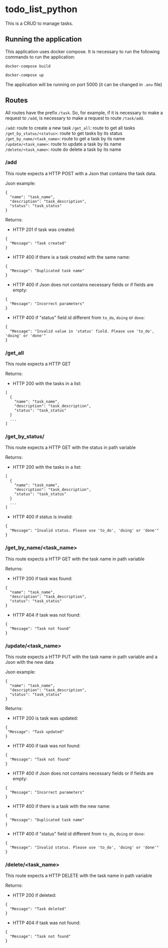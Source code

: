 # todo_list_python
This is a CRUD to manage tasks.

## Running the application
This application uses docker compose. It is necessary to run the following commands to run the application:

`docker-compose build`

`docker-compose up`

The application will be running on port 5000 (it can be changed in `.env` file)

## Routes
All routes have the prefix `/task`. So, for example, if it is necessary to make a request to `/add`, is necessary to 
make a request to route `/task/add`.

`/add`: route to create a new task
`/get_all`: route to get all tasks 
`/get_by_status/<status>`: route to get tasks by its status
`/get_by_name/<task_name>`: route to get a task by its name
`/update/<task_name>`: route to update a task by its name
`/delete/<task_name>`: route do delete a task by its name

### /add
This route expects a HTTP POST with a Json that contains the task data.

Json example:

```
{
  "name": "task_name",
  "description": "task_description",
  "status": "task_status"
} 
```

Returns:
- HTTP 201 if task was created:

```
{
  "Message": "Task created"
}
```

- HTTP 400 if there is a task created with the same name:

```
{
  "Message": "Duplicated task name"
}
```
 
- HTTP 400 if Json does not contains necessary fields or if fields are empty:

```
{
  "Message": "Incorrect parameters"
}
```

- HTTP 400 if "status" field id different from `to_do`, `doing` or `done`:

```
{
  "Message": "Invalid value in 'status' field. Please use 'to_do', 'doing' or 'done'"
}
```

### /get_all
This route expects a HTTP GET

Returns: 
- HTTP 200 with the tasks in a list:

```
[
  {
    "name": "task_name",
    "description": "task_description",
    "status": "task_status"
  }
  ...
]
```

### /get_by_status/<status>
This route expects a HTTP GET with the status in path variable

Returns: 
- HTTP 200 with the tasks in a list:

```
[
  {
    "name": "task_name",
    "description": "task_description",
    "status": "task_status"
  }
  ...
]
```

- HTTP 400 if status is invalid:

```
{
  "Message": "Invalid status. Please use 'to_do', 'doing' or 'done'"
}
```

### /get_by_name/<task_name>
This route expects a HTTP GET with the task name in path variable

Returns: 
- HTTP 200 if task was found:

```
{
  "name": "task_name",
  "description": "task_description",
  "status": "task_status"
}
```

- HTTP 404 if task was not found:

```
{
  "Message": "Task not found"
}
```

### /update/<task_name>
This route expects a HTTP PUT with the task name in path variable and a Json with the new data

Json example:

```
{
  "name": "task_name",
  "description": "task_description",
  "status": "task_status"
} 
```

Returns:
- HTTP 200 is task was updated:

```
{
 "Message": "Task updated"
} 
```

- HTTP 400 if task was not found:

```
{
  "Message": "Task not found"
}
```

- HTTP 400 if Json does not contains necessary fields or if fields are empty:

```
{
  "Message": "Incorrect parameters"
}
```

- HTTP 400 if there is a task with the new name:

```
{
  "Message": "Duplicated task name"
}
```

- HTTP 400 if "status" field id different from `to_do`, `doing` or `done`:

```
{
  "Message": "Invalid status. Please use 'to_do', 'doing' or 'done'"
}
```

### /delete/<task_name>
This route expects a HTTP DELETE with the task name in path variable

Returns:
- HTTP 200 if deleted:

```
{
  "Message": "Task deleted"
}
```

- HTTP 404 if task was not found:

```
{
  "Message": "Task not found"
}
```